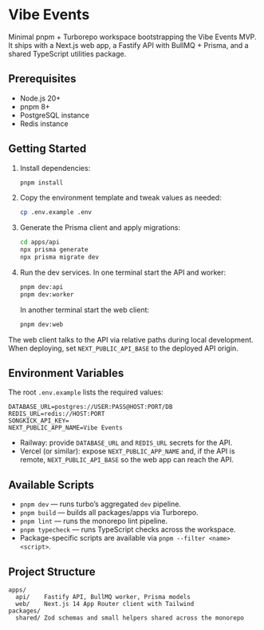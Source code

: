 # Vibe Events

Minimal pnpm + Turborepo workspace bootstrapping the Vibe Events MVP. It ships with a Next.js web app, a Fastify API with BullMQ + Prisma, and a shared TypeScript utilities package.

## Prerequisites
- Node.js 20+
- pnpm 8+
- PostgreSQL instance
- Redis instance

## Getting Started
1. Install dependencies:
   ```sh
   pnpm install
   ```
2. Copy the environment template and tweak values as needed:
   ```sh
   cp .env.example .env
   ```
3. Generate the Prisma client and apply migrations:
   ```sh
   cd apps/api
   npx prisma generate
   npx prisma migrate dev
   ```
4. Run the dev services. In one terminal start the API and worker:
   ```sh
   pnpm dev:api
   pnpm dev:worker
   ```
   In another terminal start the web client:
   ```sh
   pnpm dev:web
   ```

The web client talks to the API via relative paths during local development. When deploying, set `NEXT_PUBLIC_API_BASE` to the deployed API origin.

## Environment Variables
The root `.env.example` lists the required values:
```
DATABASE_URL=postgres://USER:PASS@HOST:PORT/DB
REDIS_URL=redis://HOST:PORT
SONGKICK_API_KEY=
NEXT_PUBLIC_APP_NAME=Vibe Events
```
- Railway: provide `DATABASE_URL` and `REDIS_URL` secrets for the API.
- Vercel (or similar): expose `NEXT_PUBLIC_APP_NAME` and, if the API is remote, `NEXT_PUBLIC_API_BASE` so the web app can reach the API.

## Available Scripts
- `pnpm dev` — runs turbo’s aggregated `dev` pipeline.
- `pnpm build` — builds all packages/apps via Turborepo.
- `pnpm lint` — runs the monorepo lint pipeline.
- `pnpm typecheck` — runs TypeScript checks across the workspace.
- Package-specific scripts are available via `pnpm --filter <name> <script>`.

## Project Structure
```
apps/
  api/    Fastify API, BullMQ worker, Prisma models
  web/    Next.js 14 App Router client with Tailwind
packages/
  shared/ Zod schemas and small helpers shared across the monorepo
```
